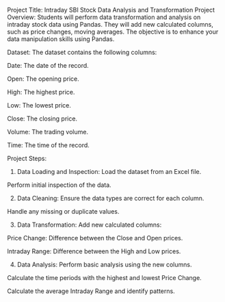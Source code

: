 Project Title: Intraday SBI Stock Data Analysis and Transformation
Project Overview:
Students will perform data transformation and analysis on intraday stock data using Pandas. They will add new calculated columns, such as price changes, moving averages. The objective is to enhance your data manipulation skills using Pandas.

Dataset:
The dataset contains the following columns:

Date: The date of the record.

Open: The opening price.

High: The highest price.

Low: The lowest price.

Close: The closing price.

Volume: The trading volume.

Time: The time of the record.

Project Steps:
1. Data Loading and Inspection:
Load the dataset from an Excel file.

Perform initial inspection of the data.

2. Data Cleaning:
Ensure the data types are correct for each column.

Handle any missing or duplicate values.

3. Data Transformation:
Add new calculated columns:

Price Change: Difference between the Close and Open prices.

Intraday Range: Difference between the High and Low prices.

4. Data Analysis:
Perform basic analysis using the new columns.

Calculate the time periods with the highest and lowest Price Change.

Calculate the average Intraday Range and identify patterns.
